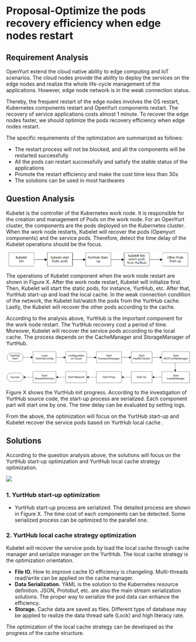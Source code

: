 # Proposal-Optimize the pods recovery efficiency when edge nodes restart

## Requirement Analysis

OpenYurt extend the cloud native ability to edge computing and IoT scenarios. The cloud nodes provide the ability to deploy the services on the edge nodes and realize the whole life-cycle management of the applications. However, edge node network is in the weak connection status.

Thereby, the frequent restart of the edge nodes involves the OS restart, Kubernetes components restart and OpenYurt components restart. The recovery of service applications costs almost 1 minute. To recover the edge nodes faster, we should optimize the pods recovery efficiency when edge nodes restart.

The specific requirements of the optimization are summarized as follows:

- The restart process will not be blocked, and all the components will be restarted successfully
- All the pods can restart successfully and satisfy the stable status of the applications
- Promote the restart efficiency and make the cost time less than 30s
- The solutions can be used in most hardwares

## Question Analysis

Kubelet is the controller of the Kubernetes work node. It is responsible for the creation and management of Pods on the work node. For an OpenYurt cluster, the components are the pods deployed on the Kubernetes cluster. When the work node restarts, Kubelet will recover the pods (Openyurt components) and the service pods. Therefore, detect the time delay of the Kubelet operations should be the focus.

![](../img/pod-restart-step.png)

The operations of Kubelet component when the work node restart are shown in Figure X. After the work node restart, Kubelet will initialize first. Then, Kubelet will start the static pods, for instance, YurtHub, etc. After that, YurtHub start-up and load the local cache. In the weak connection condition of the network, the Kubelet list/watch the pods from the YurtHub cache. Lastly, the Kubelet will recover the other pods according to the cache.

According to the analysis above, YurtHub is the important component for the work node restart. The YurtHub recovery cost a period of time. Moreover, Kubelet will recover the service pods according to the local cache. The process depends on the CacheManager and StorageManager of YurtHub.

![](../img/yurthub-start-process-en.png)

Figure X shows the YurtHub init progress. According to the investigation of YurtHub source code, the start-up process are serialized. Each component part will start one by one. The time delay can be evaluated by setting logs.



From the above, the optimization will focus on the YurtHub start-up and Kubelet recover the service pods based on YurtHub local cache .

## Solutions

According to the question analysis above, the solutions will focus on the YurtHub start-up optimization and YurtHub local cache strategy optimization.

![](../img/yurthub.png)

### 1. YurtHub start-up optimization

- YurtHub start-up process are serialized. The detailed process are shown in Figure X. The time cost of each components can be detected. Some serialized process can be optimized to the parallel one.

### 2. YurtHub local cache strategy optimization

Kubelet will recover the service pods by load the local cache through cache manager and serialize manager on the YurtHub. The local cache strategy is the optimization orientation.

- **File IO.** How to improve cache IO efficiency is changeling. Multi-threads read/write can be applied on the cache manager.
- **Data Serialization.**  YAML is the solution to the Kubernetes resource definition.  JSON, Protobuf, etc. are also the main stream serialization solutions. The proper way to serialize the pod data can enhance the efficiency.
- **Storage.** Cache data are saved as files. Different type of database may be applied to realize the data thread safe (Lock) and high literacy rate.

The optimization of the local cache strategy can be developed as the progress of the cache structure.
